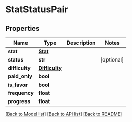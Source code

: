 # StatStatusPair

## Properties
Name | Type | Description | Notes
------------ | ------------- | ------------- | -------------
**stat** | [**Stat**](Stat.md) |  | 
**status** | **str** |  | [optional] 
**difficulty** | [**Difficulty**](Difficulty.md) |  | 
**paid_only** | **bool** |  | 
**is_favor** | **bool** |  | 
**frequency** | **float** |  | 
**progress** | **float** |  | 

[[Back to Model list]](../README.md#documentation-for-models) [[Back to API list]](../README.md#documentation-for-api-endpoints) [[Back to README]](../README.md)

